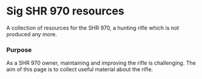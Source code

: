 # Sig SHR 970 resources
A collection of resources for the SHR 970, a hunting rifle which is not produced any more.

### Purpose
As a SHR 970 owner, maintaining and improving the rifle is challenging. The aim of this page is to collect useful material about the rifle.
